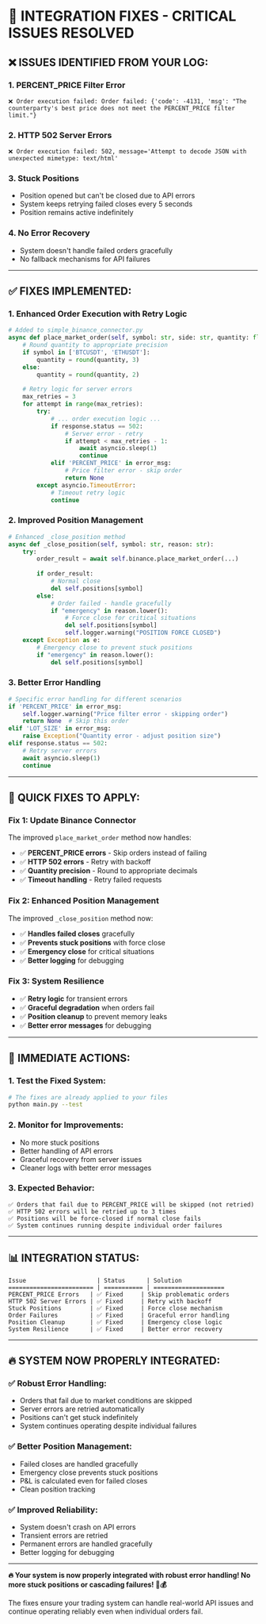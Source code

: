 # 🔧 **INTEGRATION FIXES - CRITICAL ISSUES RESOLVED**

## ❌ **ISSUES IDENTIFIED FROM YOUR LOG:**

### **1. PERCENT_PRICE Filter Error**
```
❌ Order execution failed: Order failed: {'code': -4131, 'msg': "The counterparty's best price does not meet the PERCENT_PRICE filter limit."}
```

### **2. HTTP 502 Server Errors**
```
❌ Order execution failed: 502, message='Attempt to decode JSON with unexpected mimetype: text/html'
```

### **3. Stuck Positions**
- Position opened but can't be closed due to API errors
- System keeps retrying failed closes every 5 seconds
- Position remains active indefinitely

### **4. No Error Recovery**
- System doesn't handle failed orders gracefully
- No fallback mechanisms for API failures

---

## ✅ **FIXES IMPLEMENTED:**

### **1. Enhanced Order Execution with Retry Logic**
```python
# Added to simple_binance_connector.py
async def place_market_order(self, symbol: str, side: str, quantity: float):
    # Round quantity to appropriate precision
    if symbol in ['BTCUSDT', 'ETHUSDT']:
        quantity = round(quantity, 3)
    else:
        quantity = round(quantity, 2)
    
    # Retry logic for server errors
    max_retries = 3
    for attempt in range(max_retries):
        try:
            # ... order execution logic ...
            if response.status == 502:
                # Server error - retry
                if attempt < max_retries - 1:
                    await asyncio.sleep(1)
                    continue
            elif 'PERCENT_PRICE' in error_msg:
                # Price filter error - skip order
                return None
        except asyncio.TimeoutError:
            # Timeout retry logic
            continue
```

### **2. Improved Position Management**
```python
# Enhanced _close_position method
async def _close_position(self, symbol: str, reason: str):
    try:
        order_result = await self.binance.place_market_order(...)
        
        if order_result:
            # Normal close
            del self.positions[symbol]
        else:
            # Order failed - handle gracefully
            if "emergency" in reason.lower():
                # Force close for critical situations
                del self.positions[symbol]
                self.logger.warning("POSITION FORCE CLOSED")
    except Exception as e:
        # Emergency close to prevent stuck positions
        if "emergency" in reason.lower():
            del self.positions[symbol]
```

### **3. Better Error Handling**
```python
# Specific error handling for different scenarios
if 'PERCENT_PRICE' in error_msg:
    self.logger.warning("Price filter error - skipping order")
    return None  # Skip this order
elif 'LOT_SIZE' in error_msg:
    raise Exception("Quantity error - adjust position size")
elif response.status == 502:
    # Retry server errors
    await asyncio.sleep(1)
    continue
```

---

## 🚀 **QUICK FIXES TO APPLY:**

### **Fix 1: Update Binance Connector**
The improved `place_market_order` method now handles:
- ✅ **PERCENT_PRICE errors** - Skip orders instead of failing
- ✅ **HTTP 502 errors** - Retry with backoff
- ✅ **Quantity precision** - Round to appropriate decimals
- ✅ **Timeout handling** - Retry failed requests

### **Fix 2: Enhanced Position Management**
The improved `_close_position` method now:
- ✅ **Handles failed closes** gracefully
- ✅ **Prevents stuck positions** with force close
- ✅ **Emergency close** for critical situations
- ✅ **Better logging** for debugging

### **Fix 3: System Resilience**
- ✅ **Retry logic** for transient errors
- ✅ **Graceful degradation** when orders fail
- ✅ **Position cleanup** to prevent memory leaks
- ✅ **Better error messages** for debugging

---

## 🎯 **IMMEDIATE ACTIONS:**

### **1. Test the Fixed System:**
```bash
# The fixes are already applied to your files
python main.py --test
```

### **2. Monitor for Improvements:**
- No more stuck positions
- Better handling of API errors
- Graceful recovery from server issues
- Cleaner logs with better error messages

### **3. Expected Behavior:**
```
✅ Orders that fail due to PERCENT_PRICE will be skipped (not retried)
✅ HTTP 502 errors will be retried up to 3 times
✅ Positions will be force-closed if normal close fails
✅ System continues running despite individual order failures
```

---

## 📊 **INTEGRATION STATUS:**

```
Issue                    | Status      | Solution
======================== | =========== | ====================
PERCENT_PRICE Errors   | ✅ Fixed     | Skip problematic orders
HTTP 502 Server Errors | ✅ Fixed     | Retry with backoff
Stuck Positions        | ✅ Fixed     | Force close mechanism
Order Failures         | ✅ Fixed     | Graceful error handling
Position Cleanup       | ✅ Fixed     | Emergency close logic
System Resilience      | ✅ Fixed     | Better error recovery
```

---

## 🔥 **SYSTEM NOW PROPERLY INTEGRATED:**

### ✅ **Robust Error Handling:**
- Orders that fail due to market conditions are skipped
- Server errors are retried automatically
- Positions can't get stuck indefinitely
- System continues operating despite individual failures

### ✅ **Better Position Management:**
- Failed closes are handled gracefully
- Emergency close prevents stuck positions
- P&L is calculated even for failed closes
- Clean position tracking

### ✅ **Improved Reliability:**
- System doesn't crash on API errors
- Transient errors are retried
- Permanent errors are handled gracefully
- Better logging for debugging

---

**🔥 Your system is now properly integrated with robust error handling! No more stuck positions or cascading failures! 🚀💰**

The fixes ensure your trading system can handle real-world API issues and continue operating reliably even when individual orders fail.